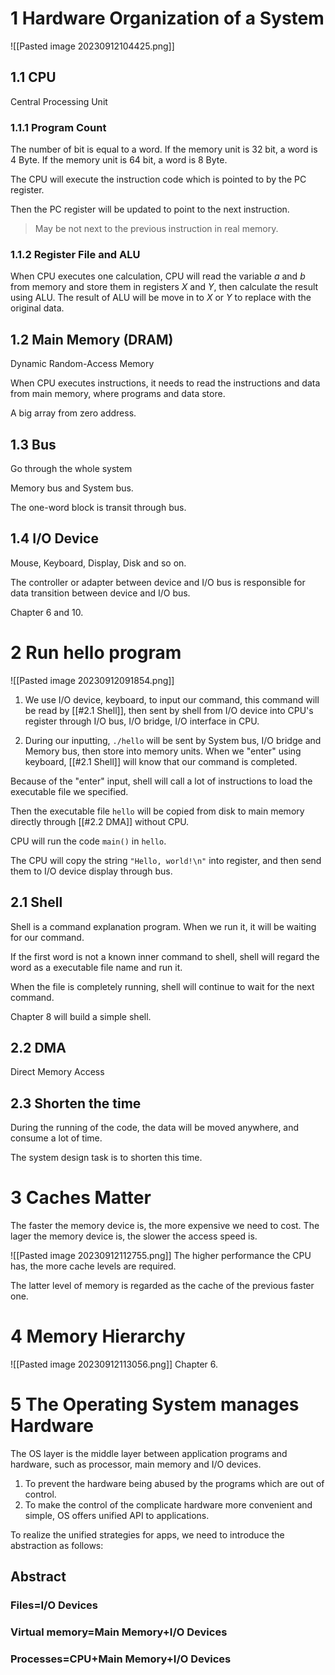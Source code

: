 # 1 Hardware Organization of a System
![[Pasted image 20230912104425.png]]
## 1.1 CPU
Central Processing Unit
### 1.1.1 Program Count
The number of bit is equal to a word.
If the memory unit is 32 bit, a word is 4 Byte.
If the memory unit is 64 bit, a word is 8 Byte.

The CPU will execute the instruction code which is pointed to by the PC register.

Then the PC register will be updated to point to the next instruction.
> May be not next to the previous instruction in real memory.


### 1.1.2 Register File and ALU

When CPU executes one calculation, CPU will read the variable $a$ and $b$ from memory and store them in registers $X$ and $Y$, then calculate the result using ALU.
The result of ALU will be move in to $X$ or $Y$ to replace with the original data.

## 1.2 Main Memory (DRAM)

Dynamic Random-Access Memory

When CPU executes instructions, it needs to read the instructions and data from main memory, where programs and data store.

A big array from zero address.
## 1.3 Bus

Go through the whole system

Memory bus and System bus.

The one-word block is transit through bus.

## 1.4 I/O Device

Mouse, Keyboard, Display, Disk and so on.

The controller or adapter between device and I/O bus is responsible for data transition between device and I/O bus.

Chapter 6 and 10.
# 2 Run hello program
![[Pasted image 20230912091854.png]]
1. We use I/O device, keyboard, to input our command, this command will be read by [[#2.1 Shell]], then sent by shell from I/O device into CPU's register through I/O bus, I/O bridge, I/O interface in CPU.

2. During our inputting, `./hello` will be sent by System bus, I/O bridge and Memory bus, then store into memory units.
When we "enter" using keyboard, [[#2.1 Shell]] will know that our command is completed.

Because of the "enter" input, shell will call a lot of instructions to load the executable file we specified.

Then the executable file `hello` will be copied from disk to main memory directly through [[#2.2 DMA]] without CPU.

CPU will run the code `main()` in `hello`.

The CPU will copy the string `"Hello, world!\n"` into register, and then send them to I/O device display through bus.
## 2.1 Shell

Shell is a command explanation program.
When we run it, it will be waiting for our command.

If the first word is not a known inner command to shell, shell will regard the word as a executable file name and run it.

When the file is completely running, shell will continue to wait for the next command.

Chapter 8 will build a simple shell.

## 2.2 DMA
Direct Memory Access

## 2.3 Shorten the time

During the running of the code, the data will be moved anywhere, and consume a lot of time.

The system design task is to shorten this time.
# 3 Caches Matter

The faster the memory device is, the more expensive we need to cost.
The lager the memory device is, the slower the access speed is.

![[Pasted image 20230912112755.png]]
The higher performance the CPU has, the more cache levels are required.

The latter level of memory is regarded as the cache of the previous faster one.
# 4 Memory Hierarchy
![[Pasted image 20230912113056.png]]
Chapter 6.
# 5 The Operating System manages Hardware
The OS layer is the middle layer between application programs and hardware, such as processor, main memory and I/O devices.
1. To prevent the hardware being abused by the programs which are out of control.
2. To make the control of the complicate hardware more convenient and simple, OS offers unified API to applications.

To realize the unified strategies for apps, we need to introduce the abstraction as follows:
## Abstract
### Files=I/O Devices

### Virtual memory=Main Memory+I/O Devices
### Processes=CPU+Main Memory+I/O Devices



